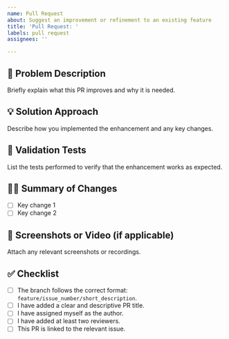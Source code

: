 ```yaml
---
name: Pull Request
about: Suggest an improvement or refinement to an existing feature
title: 'Pull Request: '
labels: pull request
assignees: ''

---
```


## 🤔 Problem Description  
Briefly explain what this PR improves and why it is needed.  

## 💡 Solution Approach  
Describe how you implemented the enhancement and any key changes.  

## 📝 Validation Tests  
List the tests performed to verify that the enhancement works as expected.  

## 👩‍💻 Summary of Changes  
- [ ] Key change 1  
- [ ] Key change 2  

## 📸 Screenshots or Video (if applicable)  
Attach any relevant screenshots or recordings.  

## ✅ Checklist  
- [ ] The branch follows the correct format: `feature/issue_number/short_description`.  
- [ ] I have added a clear and descriptive PR title.  
- [ ] I have assigned myself as the author.  
- [ ] I have added at least two reviewers.  
- [ ] This PR is linked to the relevant issue.
